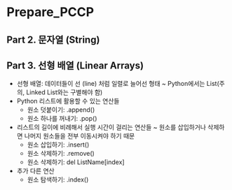 # Prepare_PCCP

## Part 2. 문자열 (String)

## Part 3. 선형 배열 (Linear Arrays)
- 선형 배열: 데이터들이 선 (line) 처럼 일렬로 늘어선 형태 ~ Python에서는 List(주의, Linked List와는 구별해야 함)
- Python 리스트에 활용할 수 있는 연산들
  - 원소 덧붙이기: .append()
  - 원소 하나를 꺼내기: .pop()
- 리스트의 길이에 비례해서 실행 시간이 걸리는 연산들 ~ 원소를 삽입하거나 삭제하면 나머지 원소들을 전부 이동시켜야 하기 때문
  - 원소 삽입하기: .insert()
  - 원소 삭제하기: .remove()
  - 원소 삭제하기: del ListName[index]
- 추가 다른 연산
  - 원소 탐색하기: .index()
